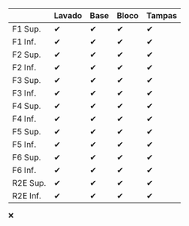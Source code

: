 |         | Lavado | Base | Bloco | Tampas |
|---------|--------|------|-------|--------|
| F1 Sup. | ✔     | ✔    | ✔    | ✔      |
| F1 Inf. | ✔     | ✔    | ✔    | ✔      |
| F2 Sup. | ✔     | ✔    | ✔    | ✔      |
| F2 Inf. | ✔     | ✔    | ✔    | ✔      |
| F3 Sup. | ✔     | ✔    | ✔    | ✔      |
| F3 Inf. | ✔     | ✔    | ✔    | ✔      |
| F4 Sup. | ✔     | ✔    | ✔    | ✔      |
| F4 Inf. | ✔     | ✔    | ✔    | ✔      |
| F5 Sup. | ✔     | ✔    | ✔    | ✔      |
| F5 Inf. | ✔     | ✔    | ✔    | ✔      |
| F6 Sup. | ✔     | ✔    | ✔    | ✔      |
| F6 Inf. | ✔     | ✔    | ✔    | ✔      |
| R2E Sup. | ✔     | ✔    | ✔    | ✔      |
| R2E Inf. | ✔     | ✔    | ✔    | ✔      |




❌     
